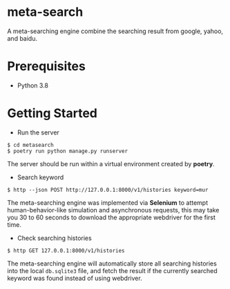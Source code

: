 # meta-search

A meta-searching engine combine the searching result from google, yahoo, and baidu.

# Prerequisites
- Python 3.8

# Getting Started
- Run the server
```
$ cd metasearch
$ poetry run python manage.py runserver
```
The server should be run within a virtual environment created by **poetry**.

- Search keyword
```
$ http --json POST http://127.0.0.1:8000/v1/histories keyword=mur
```
The meta-searching engine was implemented via **Selenium** to attempt human-behavior-like simulation and asynchronous requests, this may take you 30 to 60 seconds to download the appropriate webdriver for the first time.

- Check searching histories
```
$ http GET 127.0.0.1:8000/v1/histories
```
The meta-searching engine will automatically store all searching histories into the local `db.sqlite3` file, and fetch the result if the currently searched keyword was found instead of using webdriver.